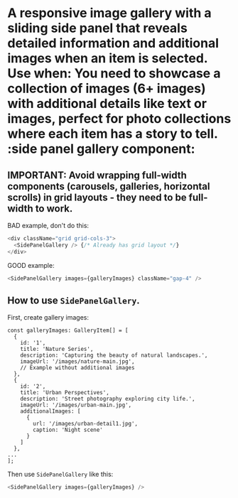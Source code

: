 # A responsive image gallery with a sliding side panel that reveals detailed information and additional images when an item is selected. Use when: You need to showcase a collection of images (6+ images) with additional details like text or images, perfect for photo collections where each item has a story to tell. :side panel gallery component:

## IMPORTANT: Avoid wrapping full-width components (carousels, galleries, horizontal scrolls) in grid layouts - they need to be full-width to work.
BAD example, don't do this:
```typescript
<div className="grid grid-cols-3">
  <SidePanelGallery /> {/* Already has grid layout */}
</div>
```

GOOD example:
```typescript
<SidePanelGallery images={galleryImages} className="gap-4" />
```

## How to use `SidePanelGallery`.
First, create gallery images: 
```tsx
const galleryImages: GalleryItem[] = [
  {
    id: '1',
    title: 'Nature Series',
    description: 'Capturing the beauty of natural landscapes.',
    imageUrl: '/images/nature-main.jpg',
    // Example without additional images
  },
  {
    id: '2',
    title: 'Urban Perspectives',
    description: 'Street photography exploring city life.',
    imageUrl: '/images/urban-main.jpg',
    additionalImages: [
      {
        url: '/images/urban-detail1.jpg',
        caption: 'Night scene'
      }
    ]
  },
...
];
```

Then use `SidePanelGallery` like this:
```typescript
<SidePanelGallery images={galleryImages} />
```

